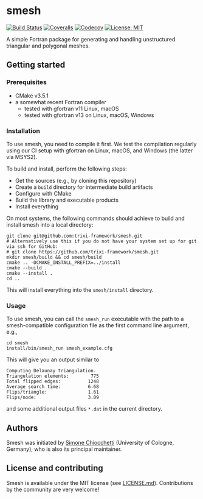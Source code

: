 # smesh

[![Build Status](https://github.com/trixi-framework/smesh/workflows/CI/badge.svg)](https://github.com/trixi-framework/smesh/actions?query=workflow%3ACI)
[![Coveralls](https://coveralls.io/repos/github/trixi-framework/smesh/badge.svg)](https://coveralls.io/github/trixi-framework/smesh)
[![Codecov](https://codecov.io/gh/trixi-framework/smesh/branch/main/graph/badge.svg)](https://codecov.io/gh/trixi-framework/smesh)
[![License: MIT](https://img.shields.io/badge/License-MIT-success.svg)](https://opensource.org/license/mit/)

A simple Fortran package for generating and handling unstructured triangular and polygonal
meshes.


## Getting started
### Prerequisites
* CMake v3.5.1
* a somewhat recent Fortran compiler
  * tested with gfortran v11 Linux, macOS
  * tested with gfortran v13 on Linux, macOS, Windows

### Installation
To use smesh, you need to compile it first. We test the compilation regularly using our CI
setup with gfortran on Linux, macOS, and Windows (the latter via MSYS2).

To build and install, perform the following steps:
* Get the sources (e.g., by cloning this repository)
* Create a `build` directory for intermediate build artifacts
* Configure with CMake
* Build the library and executable products
* Install everything

On most systems, the following commands should achieve to build and install smesh into a
local directory:
```shell
git clone git@github.com:trixi-framework/smesh.git
# Alternatively use this if you do not have your system set up for git via ssh for GitHub:
# git clone https://github.com/trixi-framework/smesh.git
mkdir smesh/build && cd smesh/build
cmake .. -DCMAKE_INSTALL_PREFIX=../install
cmake --build .
cmake --install .
cd ..
```
This will install everything into the `smesh/install` directory.

### Usage
To use smesh, you can call the `smesh_run` executable with the path to a smesh-compatible
configuration file as the first command line argument, e.g.,
```shell
cd smesh
install/bin/smesh_run smesh_example.cfg
```
This will give you an output similar to
```
Computing Delaunay triangulation.
Triangulation elements:        775
Total flipped edges:          1248
Average search time:          6.68
Flips/triangle:               1.61
Flips/node:                   3.09
```
and some additional output files `*.dat` in the current directory.


## Authors
Smesh was initiated by
[Simone Chiocchetti](https://www.mi.uni-koeln.de/NumSim/dr-simone-chiocchetti/)
(University of Cologne, Germany), who is also its principal maintainer.


## License and contributing
Smesh is available under the MIT license (see [LICENSE.md](LICENSE.md)).
Contributions by the community are very welcome!
